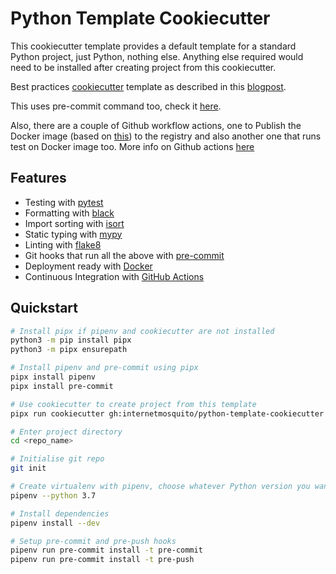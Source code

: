 # Python Template Cookiecutter

This cookiecutter template provides a default template for a standard Python project, just Python, nothing else. Anything else required would need to be installed after creating project from this cookiecutter.

Best practices [cookiecutter](https://github.com/audreyr/cookiecutter) template as described in this [blogpost](https://sourcery.ai/blog/python-best-practices/).

This uses pre-commit command too, check it [here](https://pre-commit.com/). 

Also, there are a couple of Github workflow actions, one to Publish the Docker image (based on [this](https://github.com/whoan/docker-build-with-cache-action)) to the registry and also another one that runs test on Docker image too. More info on Github actions [here](https://docs.github.com/en/free-pro-team@latest/actions/learn-github-actions/finding-and-customizing-actions)

## Features
- Testing with [pytest](https://docs.pytest.org/en/latest/)
- Formatting with [black](https://github.com/psf/black)
- Import sorting with [isort](https://github.com/timothycrosley/isort)
- Static typing with [mypy](http://mypy-lang.org/)
- Linting with [flake8](http://flake8.pycqa.org/en/latest/)
- Git hooks that run all the above with [pre-commit](https://pre-commit.com/)
- Deployment ready with [Docker](https://docker.com/)
- Continuous Integration with [GitHub Actions](https://github.com/features/actions)

## Quickstart
```sh
# Install pipx if pipenv and cookiecutter are not installed
python3 -m pip install pipx
python3 -m pipx ensurepath

# Install pipenv and pre-commit using pipx
pipx install pipenv
pipx install pre-commit

# Use cookiecutter to create project from this template
pipx run cookiecutter gh:internetmosquito/python-template-cookiecutter

# Enter project directory
cd <repo_name>

# Initialise git repo
git init

# Create virtualenv with pipenv, choose whatever Python version you want
pipenv --python 3.7

# Install dependencies
pipenv install --dev

# Setup pre-commit and pre-push hooks
pipenv run pre-commit install -t pre-commit
pipenv run pre-commit install -t pre-push
```
